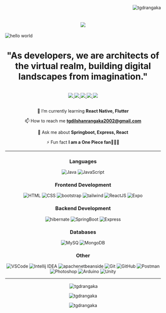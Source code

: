 
<p align="right"> <img src="https://komarev.com/ghpvc/?username=tgdrangaka&label=Profile%20views&color=0e75b6&style=flat" alt="tgdrangaka" /> </p>

<h1 align="center">
    <img src="https://readme-typing-svg.herokuapp.com/?font=Righteous&size=35&center=true&vCenter=true&width=500&color=00F500&height=70&duration=3000&lines=Hi+There!+👋;+I'm+Dilshan+Rangaka!;+I'm+a+Student.;+I'm+a+Fullstack+Developer.;" />
</h1>

![hello world](https://github.com/TGDRangaka/TGDRangaka/assets/122887539/ea8cd3d9-58d3-4c8a-a73c-d54f18065f77)

<h1 align="center">"As developers, we are architects of the virtual realm, building digital landscapes from imagination."</h1>



<br>
<div align="center"> 
  <a href="mailto:tgdilshanrangaka2002@gmail.com">
    <img src="https://img.shields.io/badge/Gmail-333333?style=for-the-badge&logo=gmail&logoColor=red" />
  </a>
  <a href="https://www.linkedin.com/in/dilshan-rangaka-854133227/" target="_blank">
    <img src="https://img.shields.io/badge/LinkedIn-0077B5?style=for-the-badge&logo=linkedin&logoColor=white" target="_blank" />
  </a>
  <a href="https://dilshan-rangaka.vercel.app" target="_blank">
     <img src="https://img.shields.io/badge/Portfolio-FF5722?style=for-the-badge&logo=todoist&logoColor=white" target="_blank" />
  </a>
  <a href="https://codepen.io/TGDRangaka" target="_blank">
    <img src="https://img.shields.io/badge/Codepen-000000?style=for-the-badge&logo=codepen&logoColor=white" target="_blank" />
  </a>
  <a href="https://instagram.com/dilshan_rangaka" target="_blank">
    <img src="https://img.shields.io/badge/Instagram-E4405F?style=for-the-badge&logo=instagram&logoColor=white" target="_blank" />
  </a>
</div>
<br>

<div align="center">
 
🌱 I’m currently learning **React Native, Flutter**

📫 How to reach me **tgdilshanrangaka2002@gmail.com**

💬 Ask me about **Springboot, Express, React**

⚡ Fun fact **I am a One Piece fan🏴‍☠️🤍**

 </div>
<hr>

<h3 align="center">Languages</h3>
<div align="center">
    
  ![Java](https://img.shields.io/badge/-Java-FF0000?logo=Java&logoColor=white&style=flat)
  ![JavaScript](https://img.shields.io/badge/-JavaScript-F7DF1E?logo=javascript&logoColor=black&style=flat)

</div>
<h3 align="center">Frontend Development</h3>
<div align="center">
    
  ![HTML](https://img.shields.io/badge/-HTML5-E34F26?logo=html5&logoColor=white&style=flat)
  ![CSS](https://img.shields.io/badge/-CSS3-1572B6?logo=css3&logoColor=white&style=flat)
  ![bootstrap](https://img.shields.io/badge/-Bootstrap-7952B3?logo=bootstrap&logoColor=white&style=flat)
  ![tailwind](https://img.shields.io/badge/-Tailwind-06B6D4?logo=tailwindcss&logoColor=white&style=flat)
  ![ReactJS](https://img.shields.io/badge/-ReactJS-61DAFB?logo=react&logoColor=white&style=flat)
  ![Expo](https://img.shields.io/badge/-Expo-000020?logo=expo&logoColor=white&style=flat)
</div>

<h3 align="center">Backend Development</h3>
<div align="center">
    
  ![hibernate](https://img.shields.io/badge/-Hibernate-59666C?logo=hibernate&logoColor=white&style=flat)
  ![SpringBoot](https://img.shields.io/badge/-SpringBoot-6DB33F?logo=springboot&logoColor=white&style=flat) 
  ![Express](https://img.shields.io/badge/-Express-1f1f1f?logo=express&logoColor=white&style=flat) 
</div>

<h3 align="center">Databases</h3>
<div align="center">
    
  ![MySQ](https://img.shields.io/badge/-MySQL-6DB33F?logo=MySQL&logoColor=white&style=flat)
  ![MongoDB](https://img.shields.io/badge/-MongoDB-47A248?logo=mongodb&logoColor=white&style=flat)
</div>

<h3 align="center">Other</h3>
<div align="center">
    
  ![VSCode](https://img.shields.io/badge/-VSCode-007ACC?logo=visual%20studio%20code&logoColor=white&style=flat)
  ![Intellij IDEA](https://img.shields.io/badge/-Intellij-000000?logo=intellijidea&logoColor=white&style=flat)
  ![apachenetbeanside](https://img.shields.io/badge/-NetBeans-1B6AC6?logo=apachenetbeanside&logoColor=white&style=flat)
  ![Git](https://img.shields.io/badge/-Git-F05032?logo=git&logoColor=white&style=flat)
  ![GitHub](https://img.shields.io/badge/-GitHub-181717?logo=github&logoColor=white&style=flat)
  ![Postman](https://img.shields.io/badge/-Postman-FF6C37?logo=postman&logoColor=white&style=flat)
  ![Photoshop](https://img.shields.io/badge/-Photoshop-31A8FF?logo=adobe%20photoshop&logoColor=white&style=flat)
  ![Arduino](https://img.shields.io/badge/-Unity-FFFFFF?logo=unity&logoColor=black&style=flat)
  ![Unity](https://img.shields.io/badge/-Arduino-00878F?logo=arduino&logoColor=white&style=flat)
</div>

<hr>

<div align="center">
<p>&nbsp;<img align="center" src="https://github-readme-stats.vercel.app/api?username=tgdrangaka&show_icons=true&locale=en" alt="tgdrangaka" /></p>

<p><img align="center" src="https://github-readme-streak-stats.herokuapp.com/?user=tgdrangaka&" alt="tgdrangaka" /></p>

<p><img align="center" src="https://github-readme-stats.vercel.app/api/top-langs?username=tgdrangaka&show_icons=true&locale=en&layout=compact" alt="tgdrangaka" /></p>
</div>


